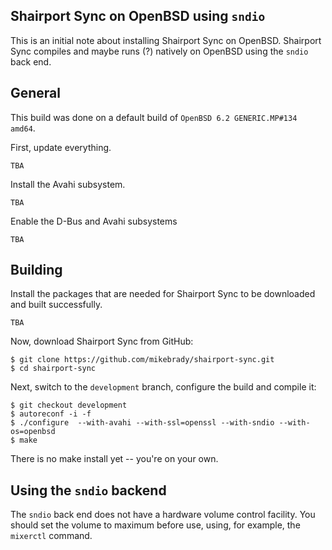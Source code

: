 Shairport Sync on OpenBSD using `sndio`
----
This is an initial note about installing Shairport Sync on OpenBSD. Shairport Sync compiles and maybe runs (?) natively on OpenBSD using the `sndio` back end.

General
----
This build was done on a default build of `OpenBSD 6.2 GENERIC.MP#134 amd64`.

First, update everything.
```
TBA
```
Install the Avahi subsystem. 
```
TBA
```
Enable the D-Bus and Avahi subsystems
```
TBA
```
Building
----

Install the packages that are needed for Shairport Sync to be downloaded and built successfully.
```
TBA
```
Now, download Shairport Sync from GitHub:
```
$ git clone https://github.com/mikebrady/shairport-sync.git
$ cd shairport-sync
```
Next, switch to the `development` branch, configure the build and compile it:

```
$ git checkout development
$ autoreconf -i -f
$ ./configure  --with-avahi --with-ssl=openssl --with-sndio --with-os=openbsd
$ make
```

There is no make install yet -- you're on your own.

Using the `sndio` backend
----

The `sndio` back end does not have a hardware volume control facility.
You should set the volume to maximum before use, using, for example, the `mixerctl` command.
